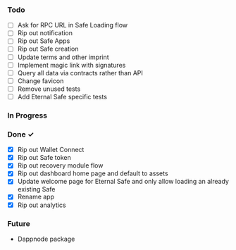 ### Todo

- [ ] Ask for RPC URL in Safe Loading flow
- [ ] Rip out notification
- [ ] Rip out Safe Apps
- [ ] Rip out Safe creation
- [ ] Update terms and other imprint
- [ ] Implement magic link with signatures
- [ ] Query all data via contracts rather than API
- [ ] Change favicon
- [ ] Remove unused tests
- [ ] Add Eternal Safe specific tests

### In Progress

### Done ✓

- [x] Rip out Wallet Connect
- [x] Rip out Safe token
- [x] Rip out recovery module flow
- [x] Rip out dashboard home page and default to assets
- [x] Update welcome page for Eternal Safe and only allow loading an already existing Safe
- [x] Rename app
- [x] Rip out analytics

### Future

- Dappnode package
